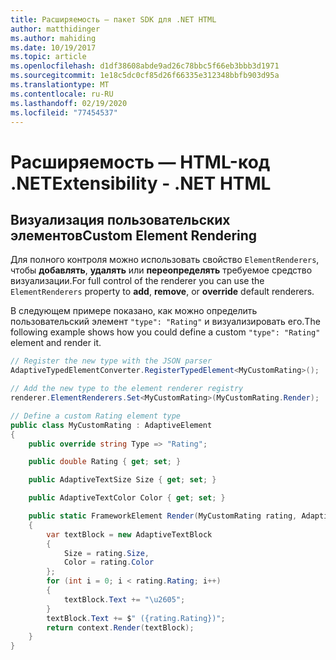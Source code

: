 ```yaml
---
title: Расширяемость — пакет SDK для .NET HTML
author: matthidinger
ms.author: mahiding
ms.date: 10/19/2017
ms.topic: article
ms.openlocfilehash: d1df38608abde9ad26c78bbc5f66eb3bbb3d1971
ms.sourcegitcommit: 1e18c5dc0cf85d26f66335e312348bbfb903d95a
ms.translationtype: MT
ms.contentlocale: ru-RU
ms.lasthandoff: 02/19/2020
ms.locfileid: "77454537"
---
```

# <a name="extensibility---net-html"></a><span data-ttu-id="17d42-102">Расширяемость — HTML-код .NET</span><span class="sxs-lookup"><span data-stu-id="17d42-102">Extensibility - .NET HTML</span></span>

## <a name="custom-element-rendering"></a><span data-ttu-id="17d42-103">Визуализация пользовательских элементов</span><span class="sxs-lookup"><span data-stu-id="17d42-103">Custom Element Rendering</span></span>

<span data-ttu-id="17d42-104">Для полного контроля можно использовать свойство `ElementRenderers`, чтобы **добавлять**, **удалять** или **переопределять** требуемое средство визуализации.</span><span class="sxs-lookup"><span data-stu-id="17d42-104">For full control of the renderer you can use the `ElementRenderers` property to **add**, **remove**, or **override** default renderers.</span></span>

<span data-ttu-id="17d42-105">В следующем примере показано, как можно определить пользовательский элемент `"type": "Rating"` и визуализировать его.</span><span class="sxs-lookup"><span data-stu-id="17d42-105">The following example shows how you could define a custom `"type": "Rating"` element and render it.</span></span>

```csharp
// Register the new type with the JSON parser
AdaptiveTypedElementConverter.RegisterTypedElement<MyCustomRating>();

// Add the new type to the element renderer registry
renderer.ElementRenderers.Set<MyCustomRating>(MyCustomRating.Render);

// Define a custom Rating element type
public class MyCustomRating : AdaptiveElement
{
    public override string Type => "Rating";

    public double Rating { get; set; }

    public AdaptiveTextSize Size { get; set; }

    public AdaptiveTextColor Color { get; set; }

    public static FrameworkElement Render(MyCustomRating rating, AdaptiveRenderContext context)
    {
        var textBlock = new AdaptiveTextBlock
        {
            Size = rating.Size,
            Color = rating.Color
        };
        for (int i = 0; i < rating.Rating; i++)
        {
            textBlock.Text += "\u2605";
        }
        textBlock.Text += $" ({rating.Rating})";
        return context.Render(textBlock);
    }
}
```
